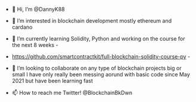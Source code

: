- 👋 Hi, I’m @DannyK88

- 👀 I’m interested in blockchain development mostly ethereum and cardano

- 🌱 I’m currently learning Solidity, Python and working on the course for the next 8 weeks -
- https://github.com/smartcontractkit/full-blockchain-solidity-course-py -

- 💞️ I’m looking to collaborate on any type of blockchain projects big or small I have only really been messing aorund with basic code since May 2021 but have been      learning fast

- 📫 How to reach me Twitter! @BlockchainBkDwn

<!---
DannyK88/DannyK88 is a ✨ special ✨ repository because its `README.md` (this file) appears on your GitHub profile.
You can click the Preview link to take a look at your changes.
--->
